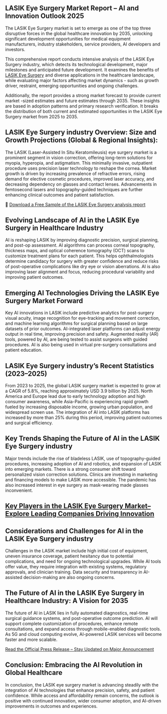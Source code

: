 ## LASIK Eye Surgery Market Report – AI and Innovation Outlook 2025

The LASIK Eye Surgery market is set to emerge as one of the top three disruptive forces in the global healthcare innovation by 2035, unlocking significant development opportunities for medical equipment manufacturers, industry stakeholders, service providers, AI developers and investors.

This comprehensive report conducts intensive analysis of the LASIK Eye Surgery industry, which detects its technological development, major milestones and anticipated future development. It examines the benefits of [LASIK Eye Surgery](https://www.marketresearchfuture.com/reports/lasik-eye-surgery-market-1774) and diverse applications in the healthcare landscape, while evaluating major factors affecting market dynamics - such as growth driver, restraint, emerging opportunities and ongoing challenges.

Additionally, the report provides a strong market forecast to provide current market -sized estimates and future estimates through 2035. These insights are based in adoption patterns and primary research verification. It breaks the distribution of both current and estimated opportunities in the LASIK Eye Surgery market from 2025 to 2035.

## LASIK Eye Surgery industry Overview: Size and Growth Projections (Global & Regional Insights):

The LASIK (Laser-Assisted In Situ Keratomileusis) eye surgery market is a prominent segment in vision correction, offering long-term solutions for myopia, hyperopia, and astigmatism. This minimally invasive, outpatient procedure uses precision laser technology to reshape the cornea. Market growth is driven by increasing prevalence of refractive errors, rising demand for elective cosmetic procedures, improved laser accuracy, and decreasing dependency on glasses and contact lenses. Advancements in femtosecond lasers and topography-guided techniques are further enhancing clinical outcomes and patient satisfaction.

🎯 [Download a Free Sample of the LASIK Eye Surgery analysis report](https://www.marketresearchfuture.com/sample_request/1774)

## Evolving Landscape of AI in the LASIK Eye Surgery in Healthcare Industry

AI is reshaping LASIK by improving diagnostic precision, surgical planning, and post-op assessment. AI algorithms can process corneal topography, thickness maps, and optical coherence tomography (OCT) scans to customize treatment plans for each patient. This helps ophthalmologists determine candidacy for surgery with greater confidence and reduce risks of post-operative complications like dry eye or vision aberrations. AI is also improving laser alignment and focus, reducing procedural variability and improving patient outcomes.

## Emerging AI Technologies Driving the LASIK Eye Surgery Market Forward

Key AI innovations in LASIK include predictive analytics for post-surgery visual acuity, image recognition for eye-tracking and movement correction, and machine learning algorithms for surgical planning based on large datasets of prior outcomes. AI-integrated laser platforms can adjust energy output in real time, improving precision and safety. Augmented reality (AR) tools, powered by AI, are being tested to assist surgeons with guided procedures. AI is also being used in virtual pre-surgery consultations and patient education.

## LASIK Eye Surgery industry’s Recent Statistics (2023–2025)

From 2023 to 2025, the global LASIK surgery market is expected to grow at a CAGR of 5.8%, reaching approximately USD 3.9 billion by 2025. North America and Europe lead due to early technology adoption and high consumer awareness, while Asia-Pacific is experiencing rapid growth fueled by increasing disposable income, growing urban population, and widespread screen use. The integration of AI into LASIK platforms has increased by more than 25% during this period, improving patient outcomes and surgical efficiency.

## Key Trends Shaping the Future of AI in the LASIK Eye Surgery industry

Major trends include the rise of bladeless LASIK, use of topography-guided procedures, increasing adoption of AI and robotics, and expansion of LASIK into emerging markets. There is a strong consumer shift toward personalized vision correction solutions. Clinics are investing in marketing and financing models to make LASIK more accessible. The pandemic has also increased interest in eye surgery as mask-wearing made glasses inconvenient.

## [Key Players in the LASIK Eye Surgery Market– Explore Leading Companies Driving Innovation](https://www.marketresearchfuture.com/reports/lasik-eye-surgery-market/companies)

## Considerations and Challenges for AI in the LASIK Eye Surgery industry

Challenges in the LASIK market include high initial cost of equipment, uneven insurance coverage, patient hesitancy due to potential complications, and need for ongoing technological upgrades. While AI tools offer value, they require integration with existing systems, regulatory approvals, and clinician training. Data security and transparency in AI-assisted decision-making are also ongoing concerns.

## The Future of AI in the LASIK Eye Surgery in Healthcare Industry: A Vision for 2035

The future of AI in LASIK lies in fully automated diagnostics, real-time surgical guidance systems, and post-operative outcome prediction. AI will support complete customization of procedures, enhance remote consultations, and expand access through mobile-enabled diagnostic tools. As 5G and cloud computing evolve, AI-powered LASIK services will become faster and more scalable.

[Read the Official Press Release – Stay Updated on Major Announcement](https://www.marketresearchfuture.com/reports/lasik-eye-surgery-market-1774)

## Conclusion: Embracing the AI Revolution in Global Healthcare

In conclusion, the LASIK eye surgery market is advancing steadily with the integration of AI technologies that enhance precision, safety, and patient confidence. While access and affordability remain concerns, the outlook is positive with continued innovation, wider consumer adoption, and AI-driven improvements in outcomes and experiences. 
